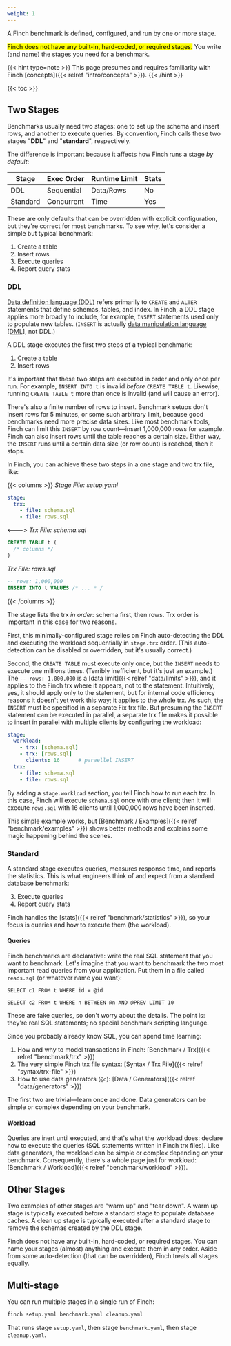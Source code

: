 ```yaml
---
weight: 1
---
```


A Finch benchmark is defined, configured, and run by one or more stage.


<mark>Finch does not have any built-in, hard-coded, or required stages.</mark>
You write (and name) the stages you need for a benchmark.

{{< hint type=note >}}
This page presumes and requires familiarity with Finch [concepts]({{< relref "intro/concepts" >}}).
{{< /hint >}}

{{< toc >}}

## Two Stages

Benchmarks usually need two stages: one to set up the schema and insert rows, and another to execute queries.
By convention, Finch calls these two stages "**DDL**" and "**standard**", respectively.

The difference is important because it affects how Finch runs a stage _by default_:

|Stage|Exec Order|Runtime Limit|Stats|
|----|-----|-------|-----|
|DDL|Sequential|Data/Rows|No|
|Standard|Concurrent|Time|Yes|

These are only defaults that can be overridden with explicit configuration, but they're correct for most benchmarks.
To see why, let's consider a simple but typical benchmark:

1. Create a table
2. Insert rows
3. Execute queries
4. Report query stats

### DDL

[Data definition language (DDL)](https://dev.mysql.com/doc/refman/en/sql-data-definition-statements.html) refers primarily to `CREATE` and `ALTER` statements that define schemas, tables, and index.
In Finch, a DDL stage applies more broadly to include, for example, `INSERT` statements used only to populate new tables.
(`INSERT` is actually [data manipulation language [DML]](https://dev.mysql.com/doc/refman/en/sql-data-manipulation-statements.html), not DDL.)

A DDL stage executes the first two steps of a typical benchmark:

1. Create a table
2. Insert rows

It's important that these two steps are executed in order and only once per run.
For example, `INSERT INTO t` is invalid _before_ `CREATE TABLE t`.
Likewise, running `CREATE TABLE t` more than once is invalid (and will cause an error).

There's also a finite number of rows to insert.
Benchmark setups don't insert rows for 5 minutes, or some such arbitrary limit, because good benchmarks need more precise data sizes.
Like most benchmark tools, Finch can limit this `INSERT` by row count&mdash;insert 1,000,000 rows for example.
Finch can also insert rows until the table reaches a certain size.
Either way, the `INSERT` runs until a certain data size (or row count) is reached, then it stops.

In Finch, you can achieve these two steps in a one stage and two trx file, like:

{{< columns >}}
_Stage File: setup.yaml_
```yaml
stage:
  trx:
    - file: schema.sql
    - file: rows.sql
```
<--->
_Trx File: schema.sql_
```sql
CREATE TABLE t (
  /* columns */
)
```

_Trx File: rows.sql_
```sql
-- rows: 1,000,000
INSERT INTO t VALUES /* ... * /
```
{{< /columns >}}

The stage lists the trx _in order_: schema first, then rows.
Trx order is important in this case for two reasons.

First, this minimally-configured stage relies on Finch auto-detecting the DDL and executing the workload sequentially in `stage.trx` order.
(This auto-detection can be disabled or overridden, but it's usually correct.)

Second, the `CREATE TABLE` must execute only once, but the `INSERT` needs to execute one millions times.
(Terribly inefficient, but it's just an example.)
The `-- rows: 1,000,000` is a [data limit]({{< relref "data/limits" >}}), and it applies to the Finch trx where it appears, not to the statement.
Intuitively, yes, it should apply only to the statement, but for internal code efficiency reasons it doesn't yet work this way; it applies to the whole trx.
As such, the `INSERT` must be specified in a separate Fix trx file.
But presuming the `INSERT` statement can be executed in parallel, a separate trx file makes it possible to insert in parallel with multiple clients by configuring the workload:

```yaml
stage:
  workload:
    - trx: [schema.sql]
    - trx: [rows.sql]
      clients: 16      # paraellel INSERT
  trx:
    - file: schema.sql
    - file: rows.sql
```

By adding a `stage.workload` section, you tell Finch how to run each trx.
In this case, Finch will execute `schema.sql` once with one client; then it will execute `rows.sql` with 16 clients until 1,000,000 rows have been inserted.

This simple example works, but [Benchmark / Examples]({{< relref "benchmark/examples" >}}) shows better methods and explains some magic happening behind the scenes.

### Standard

A standard stage executes queries, measures response time, and reports the statistics.
This is what engineers think of and expect from a standard database benchmark:

3. Execute queries
4. Report query stats

Finch handles the [stats]({{< relref "benchmark/statistics" >}}), so your focus is queries and how to execute them (the workload).

#### Queries

Finch benchmarks are declarative: write the real SQL statement that you want to benchmark.
Let's imagine that you want to benchmark the two most important read queries from your application.
Put them in a file called `reads.sql` (or whatever name you want):

```
SELECT c1 FROM t WHERE id = @id

SELECT c2 FROM t WHERE n BETWEEN @n AND @PREV LIMIT 10
```

These are fake queries, so don't worry about the details.
The point is: they're real SQL statements; no special benchmark scripting language.

Since you probably already know SQL, you can spend time learning:

1. How and why to model transactions in Finch: [Benchmark / Trx]({{< relref "benchmark/trx" >}})
1. The very simple Finch trx file syntax: [Syntax / Trx File]({{< relref "syntax/trx-file" >}})
1. How to use data generators (`@d`): [Data / Generators]({{< relref "data/generators" >}})

The first two are trivial&mdash;learn once and done.
Data generators can be simple or complex depending on your benchmark.

#### Workload

Queries are inert until executed, and that's what the workload does: declare how to execute the queries (SQL statements written in Finch trx files).
Like data generators, the workload can be simple or complex depending on your benchmark.
Consequently, there's a whole page just for workload: [Benchmark / Workload]({{< relref "benchmark/workload" >}}).

## Other Stages

Two examples of other stages are "warm up" and "tear down".
A warm up stage is typically executed before a standard stage to populate database caches.
A clean up stage is typically executed after a standard stage to remove the schemas created by the DDL stage.

Finch does not have any built-in, hard-coded, or required stages.
You can name your stages (almost) anything and execute them in any order.
Aside from some auto-detection (that can be overridden), Finch treats all stages equally.

## Multi-stage

You can run multiple stages in a single run of Finch:

```bash
finch setup.yaml benchmark.yaml cleanup.yaml
```

That runs stage `setup.yaml`, then stage `benchmark.yaml`, then stage `cleanup.yaml`.

